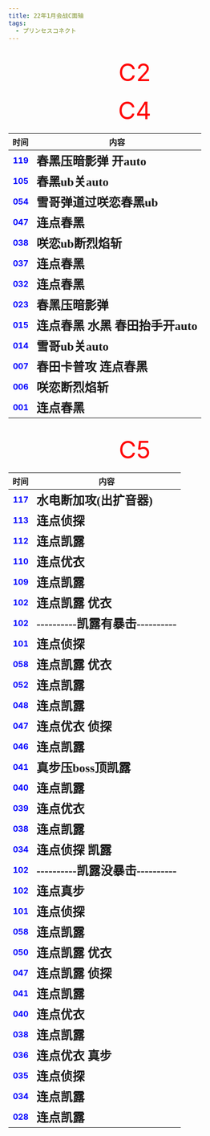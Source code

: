 ```yaml
---
title: 22年1月会战C面轴
tags:
  - プリンセスコネクト
---
```


<br/>
<div align="center">
<font color=red size="25"> C2 </font>
</div>



<br/>
<div align="center">
<font color=red size="25"> C4 </font>
</div>

|                                时间 | 内容                                                    |
|----------------------------------:|-------------------------------------------------------|
| **<font color=blue> 119 </font>** | **<font face="黑体" size=5> 春黑压暗影弹 开auto </font>**      |
| **<font color=blue> 105 </font>** | **<font face="黑体" size=5> 春黑ub关auto </font>**         |
| **<font color=blue> 054 </font>** | **<font face="黑体" size=5> 雪哥弹道过咲恋春黑ub </font>**       |
| **<font color=blue> 047 </font>** | **<font face="黑体" size=5> 连点春黑 </font>**              |
| **<font color=blue> 038 </font>** | **<font face="黑体" size=5> 咲恋ub断烈焰斩 </font>**          |
| **<font color=blue> 037 </font>** | **<font face="黑体" size=5> 连点春黑 </font>**              |
| **<font color=blue> 032 </font>** | **<font face="黑体" size=5> 连点春黑 </font>**              |
| **<font color=blue> 023 </font>** | **<font face="黑体" size=5> 春黑压暗影弹 </font>**            |
| **<font color=blue> 015 </font>** | **<font face="黑体" size=5> 连点春黑 水黑 春田抬手开auto </font>** |
| **<font color=blue> 014 </font>** | **<font face="黑体" size=5> 雪哥ub关auto </font>**         |
| **<font color=blue> 007 </font>** | **<font face="黑体" size=5> 春田卡普攻 连点春黑 </font>**        |
| **<font color=blue> 006 </font>** | **<font face="黑体" size=5> 咲恋断烈焰斩 </font>**            |
| **<font color=blue> 001 </font>** | **<font face="黑体" size=5> 连点春黑 </font>**              |


<br/>
<div align="center">
<font color=red size="25"> C5 </font>
</div>

|                                时间 | 内容                                                            |
|----------------------------------:|---------------------------------------------------------------|
| **<font color=blue> 117 </font>** | **<font face="黑体" size=5> 水电断加攻(出扩音器) </font>**               |
| **<font color=blue> 113 </font>** | **<font face="黑体" size=5> 连点侦探 </font>**                      |
| **<font color=blue> 112 </font>** | **<font face="黑体" size=5> 连点凯露 </font>**                      |
| **<font color=blue> 110 </font>** | **<font face="黑体" size=5> 连点优衣 </font>**                      |
| **<font color=blue> 109 </font>** | **<font face="黑体" size=5> 连点凯露 </font>**                      |
| **<font color=blue> 102 </font>** | **<font face="黑体" size=5> 连点凯露 优衣 </font>**                   |
| **<font color=blue> 102 </font>** | **<font face="黑体" size=5> ----------凯露有暴击---------- </font>** |
| **<font color=blue> 101 </font>** | **<font face="黑体" size=5> 连点侦探 </font>**                      |
| **<font color=blue> 058 </font>** | **<font face="黑体" size=5> 连点凯露 优衣 </font>**                   |
| **<font color=blue> 052 </font>** | **<font face="黑体" size=5> 连点凯露 </font>**                      |
| **<font color=blue> 048 </font>** | **<font face="黑体" size=5> 连点凯露 </font>**                      |
| **<font color=blue> 047 </font>** | **<font face="黑体" size=5> 连点优衣 侦探 </font>**                   |
| **<font color=blue> 046 </font>** | **<font face="黑体" size=5> 连点凯露 </font>**                      |
| **<font color=blue> 041 </font>** | **<font face="黑体" size=5> 真步压boss顶凯露 </font>**                |
| **<font color=blue> 040 </font>** | **<font face="黑体" size=5> 连点凯露 </font>**                      |
| **<font color=blue> 039 </font>** | **<font face="黑体" size=5> 连点优衣 </font>**                      |
| **<font color=blue> 038 </font>** | **<font face="黑体" size=5> 连点凯露 </font>**                      |
| **<font color=blue> 034 </font>** | **<font face="黑体" size=5> 连点侦探 凯露 </font>**                   |
| **<font color=blue> 102 </font>** | **<font face="黑体" size=5> ----------凯露没暴击---------- </font>** |
| **<font color=blue> 102 </font>** | **<font face="黑体" size=5> 连点真步 </font>**                      |
| **<font color=blue> 101 </font>** | **<font face="黑体" size=5> 连点侦探 </font>**                      |
| **<font color=blue> 058 </font>** | **<font face="黑体" size=5> 连点凯露 </font>**                      |
| **<font color=blue> 050 </font>** | **<font face="黑体" size=5> 连点凯露 优衣 </font>**                   |
| **<font color=blue> 047 </font>** | **<font face="黑体" size=5> 连点凯露 侦探 </font>**                   |
| **<font color=blue> 041 </font>** | **<font face="黑体" size=5> 连点凯露 </font>**                      |
| **<font color=blue> 040 </font>** | **<font face="黑体" size=5> 连点优衣 </font>**                      |
| **<font color=blue> 038 </font>** | **<font face="黑体" size=5> 连点凯露 </font>**                      |
| **<font color=blue> 036 </font>** | **<font face="黑体" size=5> 连点优衣 真步 </font>**                   |
| **<font color=blue> 035 </font>** | **<font face="黑体" size=5> 连点侦探 </font>**                      |
| **<font color=blue> 034 </font>** | **<font face="黑体" size=5> 连点凯露 </font>**                      |
| **<font color=blue> 028 </font>** | **<font face="黑体" size=5> 连点凯露 </font>**                      |
